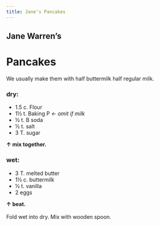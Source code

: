 ```yaml
---
title: Jane’s Pancakes
---
```


## Jane Warren’s

# Pancakes

We usually make them with half buttermilk half regular milk.

### dry:

- <qu>1.5 c.</qu> Flour
- <qu>1&half; t.</qu> Baking P *&larr; omit if milk*
- <qu>&half; t.</qu> B soda
- <qu>&half; t.</qu> salt
- <qu>3 T.</qu> sugar

**&uarr; mix together.**

### wet:

- <qu>3 T.</qu> melted butter
- <qu>1&half; c.</qu> buttermilk
- <qu>&half; t.</qu> vanilla
- <qu>2</qu> eggs

**&uarr; beat.**
\
\
Fold wet into dry.
Mix with wooden spoon.